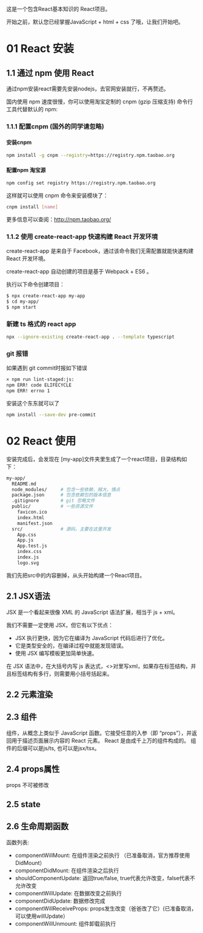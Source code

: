 这是一个包含React基本知识的 React项目。

开始之前，默认您已经掌握JavaScript + html + css 了哦，让我们开始吧。
# 01 React 安装
## 1.1 通过 npm 使用 React
通过npm安装react需要先安装nodejs，去官网安装就行，不再赘述。

国内使用 npm 速度很慢，你可以使用淘宝定制的 cnpm (gzip 压缩支持) 命令行工具代替默认的 npm:

### 1.1.1 配置cnpm (国外的同学请忽略)

#### 安装cnpm

```bash
npm install -g cnpm --registry=https://registry.npm.taobao.org
```

#### 配置npm 淘宝源

```bash
npm config set registry https://registry.npm.taobao.org
```

这样就可以使用 cnpm 命令来安装模块了：
```bash
cnpm install [name]
```
更多信息可以查阅：http://npm.taobao.org/

### 1.1.2 使用 create-react-app 快速构建 React 开发环境
create-react-app 是来自于 Facebook，通过该命令我们无需配置就能快速构建 React 开发环境。

create-react-app 自动创建的项目是基于 Webpack + ES6 。

执行以下命令创建项目：

```bash
$ npx create-react-app my-app
$ cd my-app/
$ npm start
```

### 新建 ts 格式的 react app

```bash
npx --ignore-existing create-react-app . --template typescript
```

### git 报错
如果遇到 git commit时报如下错误

```bash
× npm run lint-staged:js:
npm ERR! code ELIFECYCLE
npm ERR! errno 1
```
安装这个东东就可以了
```bash
npm install --save-dev pre-commit
```

# 02 React 使用
安装完成后，会发现在 [my-app]文件夹里生成了一个react项目，目录结构如下：
```bash
my-app/
  README.md
  node_modules/     # 包含一些依赖，贼大，慎点
  package.json      # 包含依赖包的版本信息
  .gitignore        # git 忽略文件
  public/           # 一些资源文件
    favicon.ico
    index.html
    manifest.json
  src/              # 源码，主要在这里开发
    App.css
    App.js
    App.test.js
    index.css
    index.js
    logo.svg
```
我们先把src中的内容删掉，从头开始构建一个React项目。

## 2.1 JSX语法
JSX 是一个看起来很像 XML 的 JavaScript 语法扩展，相当于 js + xml。

我们不需要一定使用 JSX，但它有以下优点：
* JSX 执行更快，因为它在编译为 JavaScript 代码后进行了优化。
* 它是类型安全的，在编译过程中就能发现错误。
* 使用 JSX 编写模板更加简单快速。

在 JSX 语法中，在大括号内写 js 表达式，<>对里写xml，如果存在标签结构，并且标签结构有多行，则需要用小括号括起来。

## 2.2 元素渲染

## 2.3 组件
组件，从概念上类似于 JavaScript 函数。它接受任意的入参（即 “props”），并返回用于描述页面展示内容的 React 元素。 
React 是由成千上万的组件构成的。
组件的后缀可以是js/ts, 也可以是jsx/tsx。

## 2.4 props属性
props 不可被修改

## 2.5 state

## 2.6 生命周期函数
函数列表:
* componentWillMount: 在组件渲染之前执行 （已准备取消，官方推荐使用DidMount）
* componentDidMount: 在组件渲染之后执行
* shouldComponentUpdate: 返回true/false, true代表允许改变，false代表不允许改变
* componentWillUpdate: 在数据改变之前执行
* componentDidUpdate: 数据修改完成
* componentWillReceiveProps: props发生改变（爸爸改了它）(已准备取消，可以使用willUpdate）
* componentWillUnmount: 组件卸载前执行